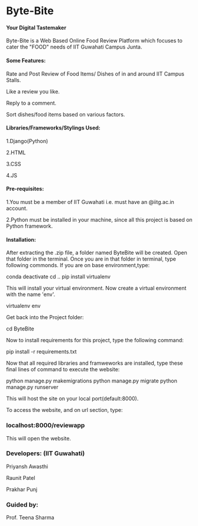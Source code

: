 # Byte-Bite
#### Your Digital Tastemaker


Byte-Bite is a Web Based Online Food Review Platform which focuses to cater the "FOOD" needs of IIT Guwahati Campus Junta.


#### Some Features:
Rate and Post Review of Food Items/ Dishes of in and around IIT Campus Stalls.

Like a review you like.

Reply to a comment.

Sort dishes/food items based on various factors.


#### Libraries/Frameworks/Stylings Used:

1.Django(Python)

2.HTML

3.CSS

4.JS




#### Pre-requisites:
1.You must be a member of IIT Guwahati i.e. must have an @iitg.ac.in account.

2.Python must be installed in your machine, since all this project is based on Python framework.




#### Installation:

After extracting the .zip file, a folder named ByteBite will be created. Open that folder in the terminal. Once you are in that folder in terminal, type following commonds.
If you are on base environment,type:

conda deactivate
cd ..
pip install virtualenv

This will install your virtual environment. Now create a virtual environment with the name 'env'.

virtualenv env

Get back into the Project folder:

cd ByteBite

Now to install requirements for this project, type the following command:

pip install -r requirements.txt

Now that all required libraries and framweworks are installed, type these final lines of command to execute the website:

python manage.py makemigrations
python manage.py migrate
python manage.py runserver

This will host the site on your local port(default:8000).

To access the website, and on url section, type:

### localhost:8000/reviewapp

This will open the website.


### Developers: (IIT Guwahati)

Priyansh Awasthi

Raunit Patel

Prakhar Punj

### Guided by:
Prof. Teena Sharma
